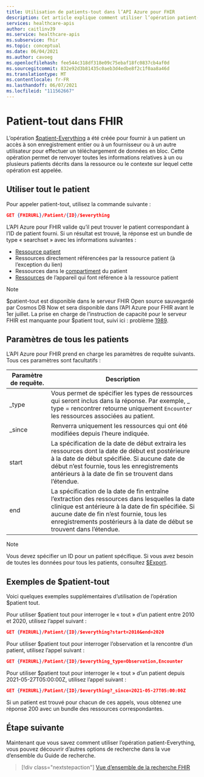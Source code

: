 ```yaml
---
title: Utilisation de patients-tout dans l’API Azure pour FHIR
description: Cet article explique comment utiliser l’opération patient-tout dans l’API Azure pour FHIR
services: healthcare-apis
author: caitlinv39
ms.service: healthcare-apis
ms.subservice: fhir
ms.topic: conceptual
ms.date: 06/04/2021
ms.author: cavoeg
ms.openlocfilehash: fee544c318df318e09c75ebaf18fc0837cb4af0d
ms.sourcegitcommit: 832e92d3b81435c0aeb3d4edbe8f2c1f0aa8a46d
ms.translationtype: MT
ms.contentlocale: fr-FR
ms.lasthandoff: 06/07/2021
ms.locfileid: "111562667"
---
```

# <a name="patient-everything-in-fhir"></a>Patient-tout dans FHIR

L’opération [$patient-Everything](https://www.hl7.org/fhir/patient-operation-everything.html) a été créée pour fournir à un patient un accès à son enregistrement entier ou à un fournisseur ou à un autre utilisateur pour effectuer un téléchargement de données en bloc. Cette opération permet de renvoyer toutes les informations relatives à un ou plusieurs patients décrits dans la ressource ou le contexte sur lequel cette opération est appelée.  

## <a name="use-patient-everything"></a>Utiliser tout le patient
Pour appeler patient-tout, utilisez la commande suivante :

```json
GET {FHIRURL}/Patient/{ID}/$everything
```
L’API Azure pour FHIR valide qu’il peut trouver le patient correspondant à l’ID de patient fourni. Si un résultat est trouvé, la réponse est un bundle de type « searchset » avec les informations suivantes : 
* [Ressource patient](https://www.hl7.org/fhir/patient.html) 
*  Ressources directement référencées par la ressource patient (à l’exception du lien) 
*  Ressources dans le [compartiment](https://www.hl7.org/fhir/compartmentdefinition-patient.html) du patient
*  [Ressources](https://www.hl7.org/fhir/device.html) de l’appareil qui font référence à la ressource patient  

 
> [!Note]
> $patient-tout est disponible dans le serveur FHIR Open source sauvegardé par Cosmos DB Now et sera disponible dans l’API Azure pour FHIR avant le 1er juillet. La prise en charge de l’instruction de capacité pour le serveur FHIR est manquante pour $patient tout, suivi ici : problème [1989](https://github.com/microsoft/fhir-server/issues/1989). 


## <a name="patient-everything-parameters"></a>Paramètres de tous les patients
L’API Azure pour FHIR prend en charge les paramètres de requête suivants. Tous ces paramètres sont facultatifs :

|Paramètre de requête.        |  Description|
|-----------------------|------------|
| \_type | Vous permet de spécifier les types de ressources qui seront inclus dans la réponse. Par exemple, \_ type = rencontrer retourne uniquement `Encounter` les ressources associées au patient. |
| \_since | Renverra uniquement les ressources qui ont été modifiées depuis l’heure indiquée. |
| start | La spécification de la date de début extraira les ressources dont la date de début est postérieure à la date de début spécifiée. Si aucune date de début n’est fournie, tous les enregistrements antérieurs à la date de fin se trouvent dans l’étendue. |
| end | La spécification de la date de fin entraîne l’extraction des ressources dans lesquelles la date clinique est antérieure à la date de fin spécifiée. Si aucune date de fin n’est fournie, tous les enregistrements postérieurs à la date de début se trouvent dans l’étendue. |

> [!Note]
> Vous devez spécifier un ID pour un patient spécifique. Si vous avez besoin de toutes les données pour tous les patients, consultez [$Export](export-data.md). 


## <a name="examples-of-patient-everything"></a>Exemples de $patient-tout 

Voici quelques exemples supplémentaires d’utilisation de l’opération $patient tout. 

Pour utiliser $patient tout pour interroger le « tout » d’un patient entre 2010 et 2020, utilisez l’appel suivant : 

```json
GET {FHIRURL}/Patient/{ID}/$everything?start=2010&end=2020
``` 

Pour utiliser $patient tout pour interroger l’observation et la rencontre d’un patient, utilisez l’appel suivant : 
```json
GET {FHIRURL}/Patient/{ID}/$everything_type=Observation,Encounter 
```

Pour utiliser $patient tout pour interroger le « tout » d’un patient depuis 2021-05-27T05:00:00Z, utilisez l’appel suivant : 

```json
GET {FHIRURL}/Patient/{ID}/$everything?_since=2021-05-27T05:00:00Z 
```

Si un patient est trouvé pour chacun de ces appels, vous obtenez une réponse 200 avec un bundle des ressources correspondantes.

## <a name="next-step"></a>Étape suivante
Maintenant que vous savez comment utiliser l’opération patient-Everything, vous pouvez découvrir d’autres options de recherche dans la vue d’ensemble du Guide de recherche.

>[!div class="nextstepaction"]
>[Vue d’ensemble de la recherche FHIR](overview-of-search.md)